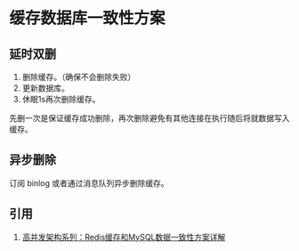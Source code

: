 # 缓存数据库一致性方案

## 延时双删

1. 删除缓存。（确保不会删除失败）
2. 更新数据库。
3. 休眠1s再次删除缓存。

先删一次是保证缓存成功删除，再次删除避免有其他连接在执行随后将就数据写入缓存。

## 异步删除

订阅 binlog 或者通过消息队列异步删除缓存。

## 引用

1. [高并发架构系列：Redis缓存和MySQL数据一致性方案详解](https://my.oschina.net/jiagouzhan/blog/2990423)
